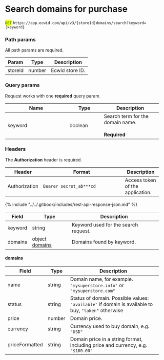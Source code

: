# Search domains for purchase

<mark style="color:green;">`GET`</mark> `https://app.ecwid.com/api/v3/{storeId}domains/search?keyword={keyword}`&#x20;

### Path params

All path params are required.

| Param   | Type   | Description     |
| ------- | ------ | --------------- |
| storeId | number | Ecwid store ID. |

### Query params

Request works with one **required** query param.

<table data-full-width="false"><thead><tr><th width="187">Name</th><th width="97">Type</th><th>Description</th></tr></thead><tbody><tr><td>keyword</td><td>boolean</td><td>Search term for the domain name.<br><br><strong>Required</strong></td></tr></tbody></table>

### Headers

The **Authorization** header is required.

<table><thead><tr><th>Header</th><th width="252">Format</th><th>Description</th></tr></thead><tbody><tr><td>Authorization</td><td><code>Bearer secret_ab***cd</code></td><td>Access token of the application.</td></tr></tbody></table>

{% include "../../.gitbook/includes/rest-api-response-json.md" %}

| Field   | Type                                                     | Description                          |
| ------- | -------------------------------------------------------- | ------------------------------------ |
| keyword | string                                                   | Keyword used for the search request. |
| domains | object [domains](search-domains-for-purchase.md#domains) | Domains found by keyword.            |

#### domains

| Field          | Type   | Description                                                                                         |
| -------------- | ------ | --------------------------------------------------------------------------------------------------- |
| name           | string | Domain name, for example. `"mysuperstore.info"` or `"mysuperstore.com"`                             |
| status         | string | Status of domain. Possible values: `"available"` if domain is available to buy, `"taken"` otherwise |
| price          | number | Domain price.                                                                                       |
| currency       | string | Currency used to buy domain, e.g. `"USD"`                                                           |
| priceFormatted | string | Domain price in a string format, including price and currency, e.g. `"$100.00"`                     |

